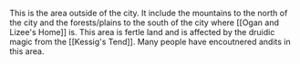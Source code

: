 This is the area outside of the city. It include the mountains to the north of the city and the forests/plains to the south of the city where [[Ogan and Lizee's Home]] is. This area is fertle land and is affected by the druidic magic from the [[Kessig's Tend]]. Many people have encoutnered andits in this area.